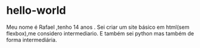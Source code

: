# hello-world
Meu nome é Rafael ,tenho 14 anos . Sei criar um site básico em html(sem flexbox),me considero intermediario. E também sei python mas também de forma intermediária.
